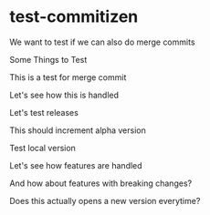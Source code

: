 # test-commitizen

We want to test if we can also do merge commits

Some Things to Test

This is a test for merge commit

Let's see how this is handled

Let's test releases

This should increment alpha version

Test local version

Let's see how features are handled

And how about features with breaking changes?

Does this actually opens a new version everytime?